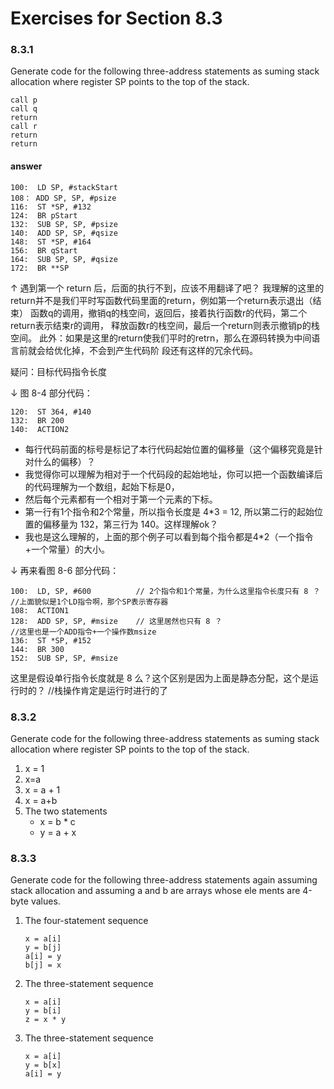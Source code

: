 # Exercises for Section 8.3

### 8.3.1

Generate code for the following three-address statements as­ suming stack allocation where register SP points to the top of the stack.

```
call p
call q
return
call r
return
return
```

#### answer

```
100:  LD SP, #stackStart
108： ADD SP, SP, #psize
116:  ST *SP, #132
124:  BR pStart
132:  SUB SP, SP, #psize
140:  ADD SP, SP, #qsize
148:  ST *SP, #164
156:  BR qStart
164:  SUB SP, SP, #qsize
172:  BR **SP
```

↑ 遇到第一个 return 后，后面的执行不到，应该不用翻译了吧？
我理解的这里的return并不是我们平时写函数代码里面的return，例如第一个return表示退出（结束）
函数q的调用，撤销q的栈空间，返回后，接着执行函数r的代码，第二个return表示结束r的调用，
释放函数r的栈空间，最后一个return则表示撤销p的栈空间。
此外：如果是这里的return使我们平时的retrn，那么在源码转换为中间语言前就会给优化掉，不会到产生代码阶
段还有这样的冗余代码。

疑问：目标代码指令长度

↓ 图 8-4 部分代码：

```
120:  ST 364, #140
132:  BR 200
140:  ACTION2
```

- 每行代码前面的标号是标记了本行代码起始位置的偏移量（这个偏移究竟是针对什么的偏移）？
- 我觉得你可以理解为相对于一个代码段的起始地址，你可以把一个函数编译后的代码理解为一个数组，起始下标是0，
- 然后每个元素都有一个相对于第一个元素的下标。
- 第一行有1个指令和2个常量，所以指令长度是 4*3 = 12, 所以第二行的起始位置的偏移量为 132，第三行为 140。这样理解ok？
- 我也是这么理解的，上面的那个例子可以看到每个指令都是4*2（一个指令+一个常量）的大小。

↓ 再来看图 8-6 部分代码：

```
100:  LD, SP, #600          // 2个指令和1个常量，为什么这里指令长度只有 8 ？
//上面貌似是1个LD指令啊，那个SP表示寄存器
108:  ACTION1
128:  ADD SP, SP, #msize    // 这里居然也只有 8 ？
//这里也是一个ADD指令+一个操作数msize
136:  ST *SP, #152
144:  BR 300
152:  SUB SP, SP, #msize
```
这里是假设单行指令长度就是 8 么？这个区别是因为上面是静态分配，这个是运行时的？
//栈操作肯定是运行时进行的了

### 8.3.2

Generate code for the following three-address statements as­ suming stack allocation where register SP points to the top of the stack.

1. x = 1
2. x=a
3. x = a + 1
4. x = a+b
5. The two statements
    - x = b * c
    - y = a + x

### 8.3.3

Generate code for the following three-address statements again assuming stack allocation and assuming a and b are arrays whose ele­ ments are 4-byte values.

1. The four-statement sequence

    ```
    x = a[i]
    y = b[j]
    a[i] = y
    b[j] = x
    ```
2. The three-statement sequence

    ```
    x = a[i]
    y = b[i]
    z = x * y
    ```

3. The three-statement sequence

    ```
    x = a[i]
    y = b[x]
    a[i] = y
    ```
